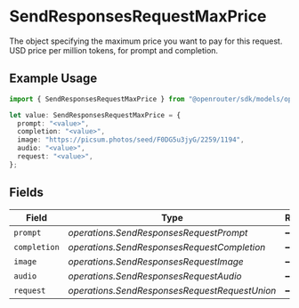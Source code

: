 # SendResponsesRequestMaxPrice

The object specifying the maximum price you want to pay for this request. USD price per million tokens, for prompt and completion.

## Example Usage

```typescript
import { SendResponsesRequestMaxPrice } from "@openrouter/sdk/models/operations";

let value: SendResponsesRequestMaxPrice = {
  prompt: "<value>",
  completion: "<value>",
  image: "https://picsum.photos/seed/F0DG5u3jyG/2259/1194",
  audio: "<value>",
  request: "<value>",
};
```

## Fields

| Field                                         | Type                                          | Required                                      | Description                                   |
| --------------------------------------------- | --------------------------------------------- | --------------------------------------------- | --------------------------------------------- |
| `prompt`                                      | *operations.SendResponsesRequestPrompt*       | :heavy_minus_sign:                            | N/A                                           |
| `completion`                                  | *operations.SendResponsesRequestCompletion*   | :heavy_minus_sign:                            | N/A                                           |
| `image`                                       | *operations.SendResponsesRequestImage*        | :heavy_minus_sign:                            | N/A                                           |
| `audio`                                       | *operations.SendResponsesRequestAudio*        | :heavy_minus_sign:                            | N/A                                           |
| `request`                                     | *operations.SendResponsesRequestRequestUnion* | :heavy_minus_sign:                            | N/A                                           |